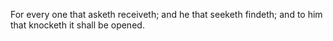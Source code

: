 For every one that asketh receiveth; and he that seeketh findeth; and to him that knocketh it shall be opened.
